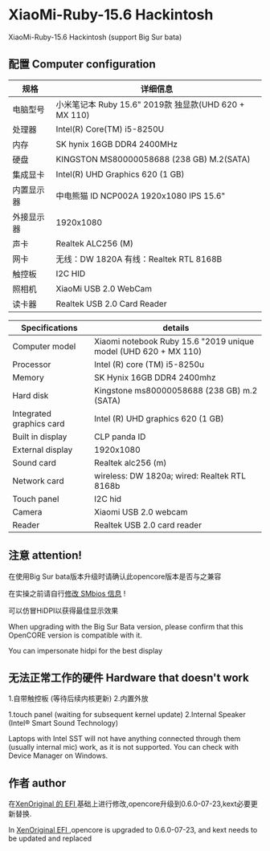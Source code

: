 # XiaoMi-Ruby-15.6 Hackintosh
XiaoMi-Ruby-15.6 Hackintosh   (support Big Sur bata)

## 配置 Computer configuration

| 规格     | 详细信息                                   							  					|
| -------- | ---------------------------------------------------------					|
| 电脑型号 | 小米笔记本 Ruby 15.6" 2019款 独显款(UHD 620 + MX 110)      				|
| 处理器  | Intel(R) Core(TM) i5-8250U                      							|
| 内存  | SK hynix 16GB DDR4 2400MHz												|
| 硬盘  | KINGSTON MS80000058688  (238 GB)	M.2(SATA)								|
| 集成显卡  | Intel(R) UHD Graphics 620  (1 GB)          					|
| 内置显示器  | 中电熊猫 ID	NCP002A 1920x1080 IPS 15.6"					|
| 外接显示器  | 1920x1080 							        								|
| 声卡     | Realtek ALC256 (M) 											|
| 网卡     | 无线：DW 1820A	有线：Realtek RTL 8168B				                		|
| 触控板   | I2C HID 																	|
| 照相机   | XiaoMi USB 2.0 WebCam 														|
| 读卡器   | Realtek USB 2.0 Card Reader 												|

|Specifications | details|
| -------- | ---------------------------------------------------------					|
|Computer model | Xiaomi notebook Ruby 15.6 "2019 unique model (UHD 620 + MX 110)|
|Processor | Intel (R) core (TM) i5-8250u|
|Memory | SK Hynix 16GB DDR4 2400mhz|
|Hard disk | Kingstone ms80000058688 (238 GB) m.2 (SATA)|
|Integrated graphics card | Intel (R) UHD graphics 620 (1 GB)|
|Built in display | CLP panda ID | ncp002a 1920x1080 IPS 15.6 "|
|External display | 1920x1080|
|Sound card | Realtek alc256 (m)|
|Network card | wireless: DW 1820a; wired: Realtek RTL 8168b|
|Touch panel | I2C hid|
|Camera | Xiaomi USB 2.0 webcam|
|Reader | Realtek USB 2.0 card reader|
## 注意 attention!
在使用Big Sur bata版本升级时请确认此opencore版本是否与之兼容

在实操之前请自行[修改 SMbios 信息](https://github.com/corpnewt/GenSMBIOS) !

可以仿冒HiDPI以获得最佳显示效果

When upgrading with the Big Sur Bata version, please confirm that this OpenCORE version is compatible with it.

You can impersonate hidpi for the best display

## 无法正常工作的硬件 Hardware that doesn't work
1.自带触控板 (等待后续内核更新)
2.内置外放 

1.touch panel (waiting for subsequent kernel update)
2.Internal Speaker (Intel® Smart Sound Technology)

Laptops with Intel SST will not have anything connected through them (usually internal mic) work, as it is not supported. You can check with Device Manager on Windows.
## 作者 author
在[XenOriginal 的 EFI ](https://github.com/XenOriginal/XiaoMi-Ruby-15.6-UMA-only)基础上进行修改,opencore升级到0.6.0-07-23,kext必要更新替换.

In [XenOriginal EFI ](https://github.com/XenOriginal/XiaoMi-Ruby-15.6-UMA-only),opencore is upgraded to 0.6.0-07-23, and kext needs to be updated and replaced

